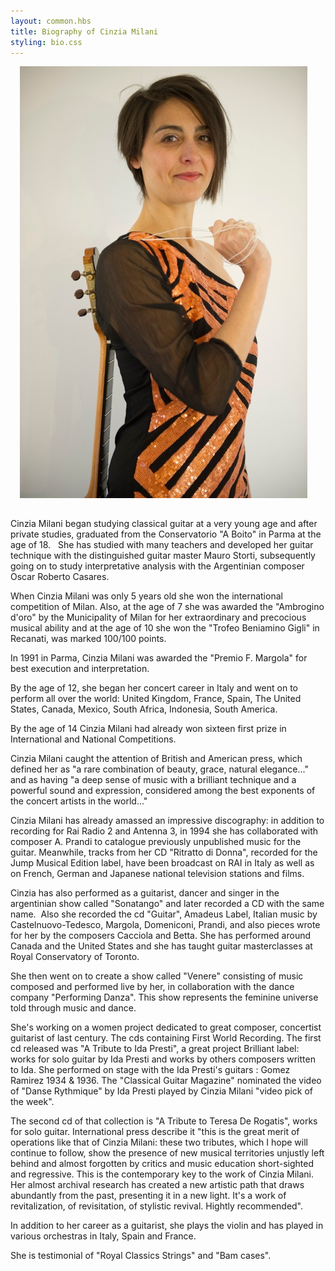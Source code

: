 ```yaml
---
layout: common.hbs
title: Biography of Cinzia Milani
styling: bio.css
---
```


<img src="/img/bio/cinzia-milani.jpg" alt="Cinzia Milani smiling with guitar slung over shoulder" class="w3-image w3-left" style="padding: 0 15px 15px 15px"/>

Cinzia Milani began studying classical guitar at a very young age and after private studies, graduated from the Conservatorio "A Boito" in Parma at the age of 18.
 
She has studied with many teachers and developed her guitar technique with the distinguished guitar master Mauro Storti, subsequently going on to study interpretative analysis with the Argentinian composer Oscar Roberto Casares.

When Cinzia Milani was only 5 years old she won the international competition of Milan. Also, at the age of 7 she was awarded the "Ambrogino d'oro" by the Municipality of Milan for her extraordinary and precocious musical ability and at the age of 10 she won the "Trofeo Beniamino Gigli" in Recanati, was marked 100/100 points.

In 1991 in Parma, Cinzia Milani was awarded the "Premio F. Margola" for best execution and interpretation.

By the age of 12, she began her concert career in Italy and went on to perform all over the world: United Kingdom, France, Spain, The United States, Canada, Mexico, South Africa, Indonesia, South America.

By the age of 14 Cinzia Milani had already won sixteen first prize in International and National Competitions.

Cinzia Milani caught the attention of British and American press, which defined her as "a rare combination of beauty, grace, natural elegance..." and as having "a deep sense of music with a brilliant technique and a powerful sound and expression, considered among the best exponents of the concert artists in the world..."

Cinzia Milani has already amassed an impressive discography: in addition to recording for Rai Radio 2 and Antenna 3, in 1994 she has collaborated with composer A. Prandi to catalogue previously unpublished music for the guitar. Meanwhile, tracks from her CD "Ritratto di Donna", recorded for the Jump Musical Edition label, have been broadcast on RAI in Italy as well as on French, German and Japanese national television stations and films.

Cinzia has also performed as a guitarist, dancer and singer in the argentinian show called "Sonatango" and later recorded a CD with the same name. 
Also she recorded the cd "Guitar", Amadeus Label, Italian music by Castelnuovo-Tedesco, Margola, Domeniconi, Prandi, and also pieces wrote for her by the composers Cacciola and Betta.
She has performed around Canada and the United States and she has taught guitar masterclasses at Royal Conservatory of Toronto.

She then went on to create a show called "Venere" consisting of music composed and performed live by her, in collaboration with the dance company "Performing Danza". This show represents the feminine universe told through music and dance.

She's working on a women project dedicated to great composer, concertist guitarist of last century. The cds containing First World Recording.
The first cd released was "A Tribute to Ida Presti", a great project Brilliant label: works for solo guitar by Ida Presti and works by others composers written to Ida. She performed on stage with the Ida Presti's guitars : Gomez Ramirez 1934 &amp; 1936.
The "Classical Guitar Magazine" nominated the video of "Danse Rythmique" by Ida Presti played by Cinzia Milani "video pick of the week".

The second cd of that collection is "A Tribute to Teresa De Rogatis", works for solo guitar.
International press describe it "this is the great merit of operations like that of Cinzia Milani: these two tributes, which I hope will continue to follow, show the presence of new musical territories unjustly left behind and almost forgotten by critics and music education short-sighted and regressive. This is the contemporary key to the work of Cinzia Milani. Her almost archival research has created a new artistic path that draws abundantly from the past, presenting it in a new light. It's a work of revitalization, of revisitation, of stylistic revival. Hightly recommended".

In addition to her career as a guitarist, she plays the violin and has played in various orchestras in Italy, Spain and France.

She is testimonial of "Royal Classics Strings" and "Bam cases".


